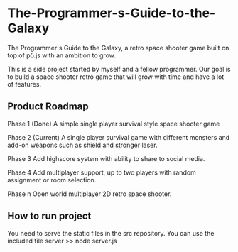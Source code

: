 # The-Programmer-s-Guide-to-the-Galaxy
The Programmer's Guide to the Galaxy, a retro space shooter game built on top of p5.js with an ambition to grow.

This is a side project started by myself and a fellow programmer. 
Our goal is to build a space shooter retro game that will grow with time and have a lot of features.

Product Roadmap
----------------------------------------------------------

Phase 1 (Done)
A simple single player survival style space shooter game

Phase 2 (Current)
A single player survival game with different monsters and add-on weapons such as shield and stronger laser.

Phase 3
Add highscore system with ability to share to social media.

Phase 4
Add multiplayer support, up to two players with random assignment or room selection.

Phase n
Open world multiplayer 2D retro space shooter.

How to run project
----------------------------------------------------------
You need to serve the static files in the src repository.
You can use the included file server >> node server.js
